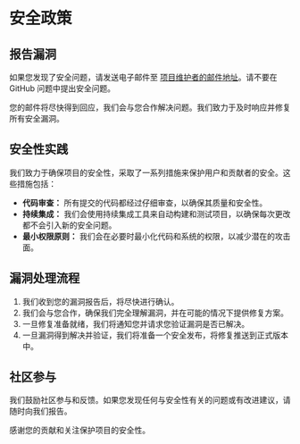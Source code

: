 # 安全政策

## 报告漏洞

如果您发现了安全问题，请发送电子邮件至 [项目维护者的邮件地址](mailto:zero@naily.cc)。请不要在 GitHub 问题中提出安全问题。

您的邮件将尽快得到回应，我们会与您合作解决问题。我们致力于及时响应并修复所有安全漏洞。

## 安全性实践

我们致力于确保项目的安全性，采取了一系列措施来保护用户和贡献者的安全。这些措施包括：

- **代码审查：** 所有提交的代码都经过仔细审查，以确保其质量和安全性。
- **持续集成：** 我们会使用持续集成工具来自动构建和测试项目，以确保每次更改都不会引入新的安全问题。
- **最小权限原则：** 我们会在必要时最小化代码和系统的权限，以减少潜在的攻击面。

## 漏洞处理流程

1. 我们收到您的漏洞报告后，将尽快进行确认。
2. 我们会与您合作，确保我们完全理解漏洞，并在可能的情况下提供修复方案。
3. 一旦修复准备就绪，我们将通知您并请求您验证漏洞是否已解决。
4. 一旦漏洞得到解决并验证，我们将准备一个安全发布，将修复推送到正式版本中。

## 社区参与

我们鼓励社区参与和反馈。如果您发现任何与安全性有关的问题或有改进建议，请随时向我们报告。

感谢您的贡献和关注保护项目的安全性。
